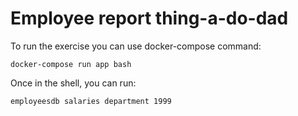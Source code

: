 # Employee report thing-a-do-dad

To run the exercise you can use docker-compose command:

```
docker-compose run app bash
```

Once in the shell, you can run:

```
employeesdb salaries department 1999
```

